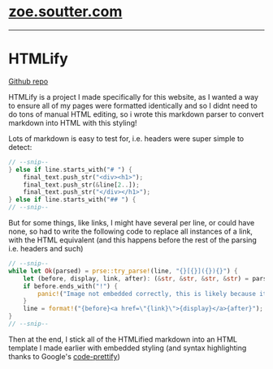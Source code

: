 # [zoe.soutter.com](/)
---

# HTMLify

[Github repo](https://github.com/MagicPotatoBean/htmlify)

HTMLify is a project I made specifically for this website, as I wanted a way to ensure all of my pages were formatted identically and so I didnt need to do tons of manual HTML editing, so i wrote this markdown parser to convert markdown into HTML with this styling!

Lots of markdown is easy to test for, i.e. headers were super simple to detect:
``` rs
// --snip--
} else if line.starts_with("# ") {
    final_text.push_str("<div><h1>");
    final_text.push_str(&line[2..]);
    final_text.push_str("</div></h1>");
} else if line.starts_with("## ") {
// --snip--
```
But for some things, like links, I might have several per line, or could have none, so had to write the following code to replace all instances of a link, with the HTML equivalent (and this happens before the rest of the parsing i.e. headers and such)
``` rs
// --snip--
while let Ok(parsed) = prse::try_parse!(line, "{}[{}]({}){}") {
    let (before, display, link, after): (&str, &str, &str, &str) = parsed;
    if before.ends_with("!") {
        panic!("Image not embedded correctly, this is likely because it has text before the [... or after the ...)")
    }
    line = format!("{before}<a href=\"{link}\">{display}</a>{after}");
}
// --snip--
```
Then at the end, I stick all of the HTMLified markdown into an HTML template I made earlier with embedded styling (and syntax highlighting thanks to Google's [code-prettify](https://github.com/googlearchive/code-prettify))
